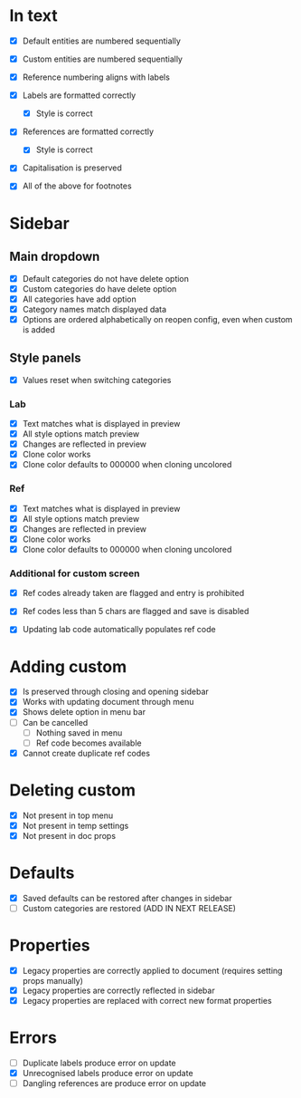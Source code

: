 # In text

* [x] Default entities are numbered sequentially
* [x] Custom entities are numbered sequentially
* [x] Reference numbering aligns with labels
* [x] Labels are formatted correctly
  * [x] Style is correct
* [x] References are formatted correctly
  * [x] Style is correct
* [x] Capitalisation is preserved
* [x] All of the above for footnotes


# Sidebar

## Main dropdown

* [x] Default categories do not have delete option
* [x] Custom categories do have delete option
* [x] All categories have add option
* [x] Category names match displayed data
* [x] Options are ordered alphabetically on reopen config, even when custom is added

## Style panels

* [x] Values reset when switching categories

### Lab

* [x] Text matches what is displayed in preview
* [x] All style options match preview
* [x] Changes are reflected in preview
* [x] Clone color works
* [x] Clone color defaults to 000000 when cloning uncolored

### Ref

* [x] Text matches what is displayed in preview
* [x] All style options match preview
* [x] Changes are reflected in preview
* [x] Clone color works
* [x] Clone color defaults to 000000 when cloning uncolored

### Additional for custom screen

* [x] Ref codes already taken are flagged and entry is prohibited
* [x] Ref codes less than 5 chars are flagged and save is disabled
* [x] Updating lab code automatically populates ref code


# Adding custom

* [x] Is preserved through closing and opening sidebar
* [x] Works with updating document through menu
* [x] Shows delete option in menu bar
* [ ] Can be cancelled
  * [ ] Nothing saved in menu
  * [ ] Ref code becomes available
* [x] Cannot create duplicate ref codes

# Deleting custom

* [x] Not present in top menu
* [x] Not present in temp settings
* [x] Not present in doc props

# Defaults

* [x] Saved defaults can be restored after changes in sidebar
* [ ] Custom categories are restored (ADD IN NEXT RELEASE)

# Properties

* [x] Legacy properties are correctly applied to document (requires setting props manually)
* [x] Legacy properties are correctly reflected in sidebar
* [x] Legacy properties are replaced with correct new format properties

# Errors

* [ ] Duplicate labels produce error on update
* [x] Unrecognised labels produce error on update
* [ ] Dangling references are produce error on update
